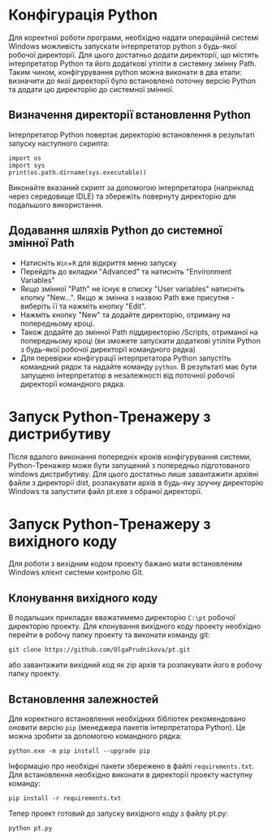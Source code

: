 # Конфігурація Python
Для коректної роботи програми, необхідно надати операційній системі Windows можливість запускати інтерпретатор python з будь-якої робочої директорії. Для цього достатньо додати директорії, що містять інтерпретатор Python та його додаткові утіліти в системну змінну Path. Таким чином, конфігурування python можна виконати в два етапи: визначити до якої директорії було встановлено поточну версію Python та додати цю директорію до системної змінної.
## Визначення директорії встановлення Python
Інтерпретатор Python повертає директорію встановлення в результаті запуску наступного скрипта:
```
import os
import sys
print(os.path.dirname(sys.executable))
```
Виконайте вказаний скрипт за допомогою інтерпретатора (наприклад через середовище IDLE) та
збережіть повернуту директорію для подальшого використання.
## Додавання шляхів Python до системної змінної Path
- Натисніть `Win`+`R` для відкриття меню запуску
- Перейдіть до вкладки "Advanced" та натисніть "Environment Variables"
- Якщо змінної "Path" не існує в списку "User variables" натисніть кпопку "New...". Якщо ж змінна з назвою Path вже присутня - виберіть її та нажміть кнопку "Edit".
- Нажміть кнопку "New" та додайте директорію, отриману на попередньому кроці.
- Також додайте до змінної Path піддиректорію /Scripts, отриманої на попередньому кроці (ви зможете запускати додаткові утіліти Python з будь-якої робочої директорії командного рядка)
- Для перевірки конфігурації інтерпретатора Python запустіть командний рядок та надайте команду `python`. В результаті має бути запущено інтерпретатор в незалежності від поточної робочої директорії командного рядка.

# Запуск Python-Тренажеру з  дистрибутиву
Після вдалого виконання попередніх кроків конфігурування системи, Python-Тренажер може бути запущений з попередньо підготованого windows дистрибутиву. Для цього достатньо лише завантажити архівні файли з директорії dist, розпакувати архів в будь-яку зручну директорію Windows та запустити файл pt.exe з обраної директорії.

# Запуск Python-Тренажеру з вихідного коду
Для роботи з вихідним кодом проекту бажано мати встановленим Windows клієнт системи контролю Git.
## Клонування вихідного коду
В подальших прикладах вважатимемо директорію `C:\pt` робочої директорію проекту. Для клонування вихідного коду проекту необхідно перейти в робочу папку проекту та виконати команду git:
```
git clone https://github.com/OlgaPrudnikova/pt.git
```
або завантажити вихідний код як zip архів та розпакувати його в робочу папку проекту.
## Встановлення залежностей
Для коректного встановлення необхідних бібліотек рекомендовано оновити версію `pip` (менеджера пакетів інтерпретатора Python). Це можна зробити за допомогою командного рядка:
```
python.exe -m pip install --upgrade pip
```

Інформацію про необхідні пакети збережено в файлі `requirements.txt`. Для встановлення необхідно виконати в директорії проекту наступну команду:
```
pip install -r requirements.txt
```
Тепер проект готовий до запуску вихідного коду з файлу pt.py:
```
python pt.py
```
